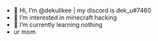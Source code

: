 - 👋 Hi, I’m @dekulikee | my discord is dek_u#7460
- 👀 I’m interested in minecraft hacking
- 🌱 I’m currently learning nothing
- ur mom
